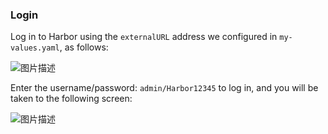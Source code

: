 ### Login

Log in to Harbor using the `externalURL` address we configured in `my-values.yaml`, as follows:

![图片描述](https://doc.shiyanlou.com/courses/10022/2123746/225fd9928f3a461a711378a7a17bdb95-0/wm)

Enter the username/password: `admin/Harbor12345` to log in, and you will be taken to the following screen:

![图片描述](https://doc.shiyanlou.com/courses/10022/2123746/ef4ca0f7e348fbc5147e6dde5b8a090b-0/wm)

